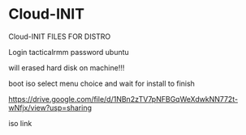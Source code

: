 # Cloud-INIT
Cloud-INIT FILES FOR DISTRO

Login tacticalrmm 
password ubuntu

will erased hard disk on machine!!!


boot iso select menu choice  and wait for install to finish 


https://drive.google.com/file/d/1NBn2zTV7pNFBGqWeXdwkNN772t-wNfjx/view?usp=sharing

iso link
